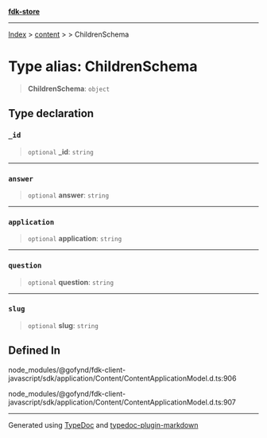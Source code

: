 [**fdk-store**](../../../README.md)
***

[Index](../../../API.md) > [content](../../README.md) > [<internal>](../README.md) > ChildrenSchema

# Type alias: ChildrenSchema

> **ChildrenSchema**: `object`

## Type declaration

### `_id`

> `optional` **\_id**: `string`

***

### `answer`

> `optional` **answer**: `string`

***

### `application`

> `optional` **application**: `string`

***

### `question`

> `optional` **question**: `string`

***

### `slug`

> `optional` **slug**: `string`

## Defined In

node\_modules/@gofynd/fdk-client-javascript/sdk/application/Content/ContentApplicationModel.d.ts:906

node\_modules/@gofynd/fdk-client-javascript/sdk/application/Content/ContentApplicationModel.d.ts:907

***
Generated using [TypeDoc](https://typedoc.org/) and [typedoc-plugin-markdown](https://www.npmjs.com/package/typedoc-plugin-markdown)
